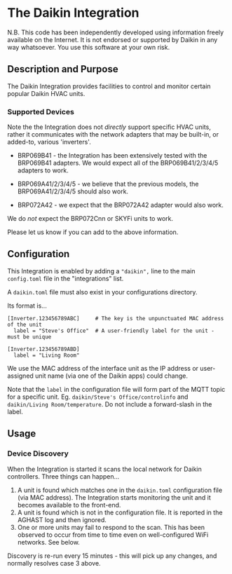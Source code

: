 # The Daikin Integration

N.B. This code has been independently developed using information freely available on the Internet.  It is not endorsed or supported by Daikin in any way whatsoever.  You use this software at your own risk.

## Description and Purpose
The Daikin Integration provides facilities to control and monitor certain popular Daikin HVAC units.

### Supported Devices
Note the the Integration does not *directly* support specific HVAC units, rather it communicates with the network adapters that may be built-in, or added-to, various 'inverters'.

* BRP069B41 - the Integration has been extensively tested with the BRP069B41 adapters.
We would expect all of the BRP069B41/2/3/4/5 adapters to work.

* BRP069A41/2/3/4/5 - we believe that the previous models, the BRP069A41/2/3/4/5 should also work.

* BRP072A42 - we expect that the BRP072A42 adapter would also work.

We do _not_ expect the BRP072Cnn or SKYFi units to work.

Please let us know if you can add to the above information.

## Configuration
This Integration is enabled by adding a `"daikin",` line to the main `config.toml` file in the "integrations" list. 

A `daikin.toml` file must also exist in your configurations directory.

Its format is...
```
[Inverter.123456789ABC]     # The key is the unpunctuated MAC address of the unit
  label = "Steve's Office"  # A user-friendly label for the unit - must be unique

[Inverter.123456789ABD]   
  label = "Living Room"     
```
We use the MAC address of the interface unit as the IP address or user-assigned unit name (via one of the Daikin apps) could change.

Note that the `label` in the configuration file will form part of the MQTT topic for a specific unit.
Eg. `daikin/Steve's Office/controlinfo` and `daikin/Living Room/temperature`.  Do not include a forward-slash in the label.

## Usage
### Device Discovery
When the Integration is started it scans the local network for Daikin controllers.
Three things can happen...

1. A unit is found which matches one in the `daikin.toml` configuration file (via MAC address). The Integration starts monitoring the unit and it becomes available to the front-end.
2. A unit is found which is not in the configuration file.  It is reported in the AGHAST log and then ignored.
3. One or more units may fail to respond to the scan.  This has been observed to occur from time to time even on well-configured WiFi networks. See below.

Discovery is re-run every 15 minutes - this will pick up any changes, and normally resolves case 3 above.